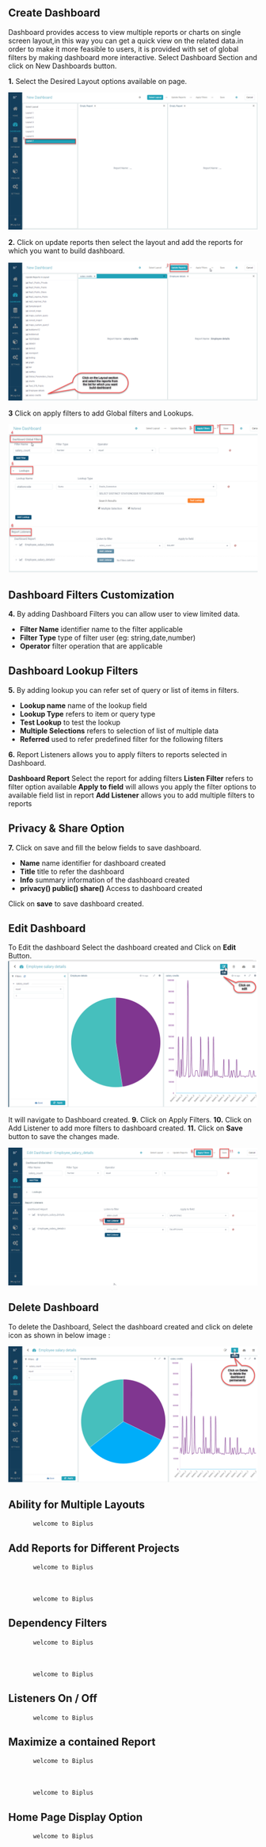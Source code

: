 ## Create Dashboard

Dashboard provides  access to view multiple reports or charts on single screen layout,in this way you can get a quick view on the related data.in order to make it more feasible to users, it is provided with set of global filters by making dashboard more interactive.
Select Dashboard Section and click on New Dashboards button.

**1.** Select the Desired Layout options available on page.

![enter image description here](https://raw.githubusercontent.com/sv18042016/fp1/c5df381a6fdd5127a3590acfc32d28528ae62449/images/dash_1.png)

**2.** Click on update reports then select the layout and add the reports for which you want to build dashboard.

![enter image description here](https://raw.githubusercontent.com/sv18042016/fp1/8414a3a116f22024e677cb9e647af84aaa27f6c6/images/dash_2.png)

**3** Click on apply filters to add Global filters and Lookups.

![enter image description here](https://raw.githubusercontent.com/sv18042016/fp1/6132f122dcb8f6567b9b63f0fe51d8fca0de5e01/images/dash_3.png)

## Dashboard Filters Customization

**4.** By adding Dashboard Filters you can allow user to view limited data.
- **Filter Name** identifier name to the filter applicable
- **Filter Type** type of filter user (eg: string,date,number)
- **Operator** filter operation that are applicable

## Dashboard Lookup Filters

**5.** By adding lookup you can refer set of query or list of items in filters.
- **Lookup name** name of the lookup field
- **Lookup Type**  refers to item or query type
- **Test Lookup** to test the lookup 
- **Multiple Selections** refers to selection of list of multiple data
- **Referred** used to refer predefined filter for the following filters 

**6.** Report Listeners allows you to apply filters to reports selected in Dashboard.

**Dashboard Report** Select the report for adding filters
**Listen Filter** refers to filter option available
**Apply to field** will allows you apply the filter options to available field list in report 
**Add Listener** allows you to add multiple filters to reports

## Privacy & Share Option

**7.** Click on save and fill the below fields to save dashboard.
- **Name** name identifier for dashboard created
- **Title** title to refer the dashboard
- **Info** summary information of the dashboard created
- **privacy()  public()  share()** Access to dashboard created

Click on **save** to save dashboard created.

## Edit   Dashboard 

   To Edit the dashboard Select the dashboard created and Click on **Edit** Button. 
   ![enter image description here](https://raw.githubusercontent.com/sv18042016/fp1/32cd07ab577aaece73d4b9b7f53010680bda5fa0/images/edit_dash2.png)
   
It will navigate to Dashboard created. 
**9.** Click on Apply Filters.
**10.** Click on Add Listener to add more filters to dashboard created.
**11.** Click on **Save** button to save the changes made.

![enter image description here](https://raw.githubusercontent.com/sv18042016/fp1/8ddfd637b9b4be13275803e28d16a23a8fb52666/images/dash_edi3.png)

## Delete Dashboard

To delete the Dashboard, Select the dashboard created and click on delete icon as shown in below image :

![enter image description here](https://raw.githubusercontent.com/sv18042016/fp1/666070bb576904871a67ced2eb5388f9bcd1e142/images/dash_del.png)

## Ability for Multiple Layouts

           welcome to Biplus

##  Add Reports for Different Projects

           welcome to Biplus



           welcome to Biplus

## Dependency Filters

           welcome to Biplus



           welcome to Biplus

## Listeners On / Off

           welcome to Biplus

## Maximize a contained Report

           welcome to Biplus 



           welcome to Biplus

## Home Page Display Option


           welcome to Biplus
<!--stackedit_data:
eyJoaXN0b3J5IjpbLTE3MDQ2MjcyMTFdfQ==
-->